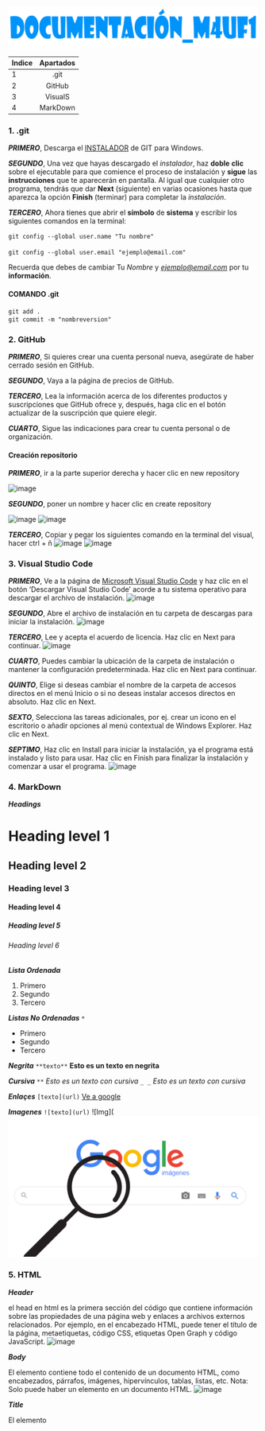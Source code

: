 ![TITULO](https://github.com/lucalm2004/documentaci-n_M4UF1/blob/main/Sin%20t%C3%ADtulo-3.png?raw=true)

| Indice | Apartados |
| - | :-: |
| 1 | .git |
| 2 | GitHub |
| 3 | VisualS |
| 4 | MarkDown |


### 1. .git
_**PRIMERO**_, Descarga el [INSTALADOR](https://git-for-windows.github.io/) de GIT para Windows.

_**SEGUNDO**_, Una vez que hayas descargado el *instalador*, haz **doble** **clic** sobre el ejecutable para que comience el proceso de instalación y **sigue** las **instrucciones** que te aparecerán en pantalla. Al igual que cualquier otro programa, tendrás que dar **Next** (siguiente) en varias ocasiones hasta que aparezca la opción **Finish** (terminar) para completar la *instalación*.

_**TERCERO**_, Ahora tienes que abrir el **símbolo** de **sistema** y escribir los siguientes comandos en la terminal:
````
git config --global user.name "Tu nombre"

git config --global user.email "ejemplo@email.com"
````
Recuerda que debes de cambiar Tu *Nombre* y *ejemplo@email.com* por tu **información**.

#### COMANDO .git
````
git add .
git commit -m "nombreversion"
````


### 2. GitHub
_**PRIMERO**_, Si quieres crear una cuenta personal nueva, asegúrate de haber cerrado sesión en GitHub.

_**SEGUNDO**_, Vaya a la página de precios de GitHub.

_**TERCERO**_, Lea la información acerca de los diferentes productos y suscripciones que GitHub ofrece y, después, haga clic en el botón actualizar de la suscripción que quiere elegir.

_**CUARTO**_, Sigue las indicaciones para crear tu cuenta personal o de organización.

#### Creación repositorio

_**PRIMERO**_, ir a la parte superior derecha y hacer clic en new repository

![image](https://user-images.githubusercontent.com/75097605/197509463-b641c243-9560-4219-a181-3dbce1c7a72a.png)

_**SEGUNDO**_, poner un nombre y hacer clic en create repository

![image](https://user-images.githubusercontent.com/75097605/197509788-9184a70b-6de8-4835-84e9-2eed30fec98f.png)
![image](https://user-images.githubusercontent.com/75097605/197509879-78f45872-146a-44b7-84c8-5ef51ae537ec.png)

_**TERCERO**_, Copiar y pegar los siguientes comando en la terminal del visual, hacer ctrl + ñ
![image](https://user-images.githubusercontent.com/75097605/197509995-5cc84dd4-bc0d-4b42-8e2f-b34092269c4e.png)
![image](https://user-images.githubusercontent.com/75097605/197510079-54780cea-f272-435a-b7df-e66bdc79f322.png)



### 3. Visual Studio Code

_**PRIMERO**_, Ve a la página de [Microsoft Visual Studio Code](https://code.visualstudio.com/) y haz clic en el botón ‘Descargar Visual Studio Code’ acorde a tu sistema operativo para descargar el archivo de instalación.
![image](https://user-images.githubusercontent.com/75097605/197510320-0c17a45c-14f1-4baa-ac62-95f2b137e234.png)


_**SEGUNDO**_, Abre el archivo de instalación en tu carpeta de descargas para iniciar la instalación.
![image](https://user-images.githubusercontent.com/75097605/197510546-71e24257-0e5f-40a8-bf18-96731d7ed074.png)


_**TERCERO**_, Lee y acepta el acuerdo de licencia. Haz clic en Next para continuar.
![image](https://user-images.githubusercontent.com/75097605/197510516-89c45e27-3b9a-433f-952f-a735221c1712.png)

_**CUARTO**_, Puedes cambiar la ubicación de la carpeta de instalación o mantener la configuración predeterminada. Haz clic en Next para continuar.

_**QUINTO**_, Elige si deseas cambiar el nombre de la carpeta de accesos directos en el menú Inicio o si no deseas instalar accesos directos en absoluto. Haz clic en Next.

_**SEXTO**_, Selecciona las tareas adicionales, por ej. crear un icono en el escritorio o añadir opciones al menú contextual de Windows Explorer. Haz clic en Next.

_**SEPTIMO**_, Haz clic en Install para iniciar la instalación, ya el programa está instalado y listo para usar. Haz clic en Finish para finalizar la instalación y comenzar a usar el programa.
![image](https://user-images.githubusercontent.com/75097605/197510640-3ba54873-6d50-4dff-ba74-a4b764916cd8.png)


### 4. MarkDown
_**Headings**_
# Heading level 1	
## Heading level 2
### Heading level 3	
#### Heading level 4
##### Heading level 5	
###### Heading level 6

_**Lista Ordenada**_
1. Primero
2. Segundo
3. Tercero

_**Listas No Ordenadas**_
``
*
``
* Primero
* Segundo
* Tercero

_**Negrita**_
``
**texto**
``
**Esto es un texto en negrita**

_**Cursiva**_
``
**
``
*Esto es un texto con cursiva*
``
_ _
``
_Esto es un texto con cursiva_

_**Enlaçes**_
``
[texto](url)
``
[Ve a google](https://google.com)

_**Imagenes**_
``
![texto](url)
``
![Img](![image](https://github.com/lucalm2004/documentaci-n_M4UF1/blob/main/197508424-7d5748ea-2def-4f34-8186-16296dd73b37.png?raw=true)



### 5. HTML
_**Header**_

el head en html es la primera sección del código que contiene información sobre las propiedades de una página web y enlaces a archivos externos relacionados. Por ejemplo, en el encabezado HTML, puede tener el título de la página, metaetiquetas, código CSS, etiquetas Open Graph y código JavaScript.
![image](https://user-images.githubusercontent.com/75097605/197511613-8a90c51c-67a3-4f60-87b5-ac758d050671.png)

_**Body**_

El elemento <body> contiene todo el contenido de un documento HTML, como encabezados, párrafos, imágenes, hipervínculos, tablas, listas, etc. Nota: Solo puede haber un elemento <body> en un documento HTML.
  ![image](https://user-images.githubusercontent.com/75097605/197511722-380f3e23-06ab-4473-afed-d74d6da2107e.png)

_**Title**_

El elemento <title>: Título descriptivo de la página web. Normalmente aparece en la barra del navegador, también es el texto que se almacena en los marcadores del navegador (lista de marcadores).
![image](https://user-images.githubusercontent.com/75097605/208615143-f52d0ec5-fbe3-4b0c-9cb4-a8e9d912f51e.png)

_**Meta**_

El elemento <meta />: Metainformación de la página. Podemos poner varias marcas <meta>, que proporcionan información no visible del documento.
![image](https://user-images.githubusercontent.com/75097605/208615122-8aa6e609-e5b5-4810-b4a2-7f8627f0d79b.png)

_**Heading**_
  
 El heading implementan seis niveles de encabezado del documento, h1 es el más importante, y h6 , el menos importante.
  
 **h1,h2,h3,h4,h5,h6**
<h1> head1
<h2> head2
<h3> head3
<h4> head4
<h5> head5
<h6> head6
  
![image](https://user-images.githubusercontent.com/75097605/197512693-234c847d-0e8a-4185-af24-147ae67eeeed.png)


_**Favicon**_
  
  El Favicon es un pequeño ícono de 16x16 píxeles que se utiliza en los navegadores web para representar un sitio o una página web.
    <link rel="shortcut icon" href="img/logo.jpg" type="image/x-icon">
  
![image](https://user-images.githubusercontent.com/75097605/197512850-bcb07b25-e4db-4e8e-a53d-59d90e9b07eb.png)

_**Parrafo**_
  
 El elemento p (párrafo) es el apropiado para distribuir el texto en párrafos.
  <p>texto</p>
  
_**Salto de linea**_
  
 El elemento HTML line break <br> produce un salto de línea en el texto
  <br>
  ![image](https://user-images.githubusercontent.com/75097605/197519440-a4ff4b2b-b72c-4883-a2ac-f57f63259779.png)
  
_**Linea**_
  
 El elemento HTML <hr> representa un cambio de tema entre párrafos
<hr>
  ![image](https://user-images.githubusercontent.com/75097605/197519283-8625bccb-84aa-42a4-b1a7-31b078347663.png)

_**Imagen**_
  
  El elemento de imagen HTML <`img> representa una imagen en el documento.
 img src="img/image.jpg" alt=""
  
![image](https://user-images.githubusercontent.com/75097605/197519518-e7e205b1-0f2e-4b6b-822d-57af5dc4cc29.png)

_**Div**_
  
El Div se emplea para definir un bloque de contenido o sección de la página, para poder aplicarle diferentes estilos e incluso para realizar operaciones sobre ese bloque específico. 
![image](https://user-images.githubusercontent.com/75097605/208616744-22dbdfe5-6ee8-43b6-a17a-b20061197f53.png)

_**Links**_
  
 Con la a crea un enlace a otras páginas de internet, archivos o ubicaciones dentro de la misma página, direcciones de correo, o cualquier otra URL.
![image](https://user-images.githubusercontent.com/75097605/208616839-5518f413-0d94-4af7-92be-c064699e3224.png)



